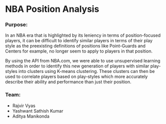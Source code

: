 # NBA Position Analysis

### Purpose:

In an NBA era that is highlighted by its leniency in terms of position-focused players, it can be difficult to identify similar players in terms of their play style as the preexisting definitions of positions like Point-Guards and Centers for example, no longer seem to apply to players in that position. 

By using the API from NBA.com, we were able to use unsupervised learning methods in order to identify this new generation of players with similar play-styles into clusters using K-means clustering. These clusters can then be used to correlate players based on play-styles which more accurately describe their ability and performance than just their position.

### Team:

- Rajvir Vyas
- Yashwant Sathish Kumar
- Aditya Manikonda

